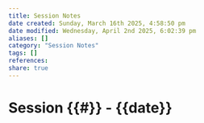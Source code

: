 ```yaml
---
title: Session Notes
date created: Sunday, March 16th 2025, 4:58:50 pm
date modified: Wednesday, April 2nd 2025, 6:02:39 pm
aliases: []
category: "Session Notes"
tags: []
references: 
share: true
---
```


# Session {{#}} - {{date}}
